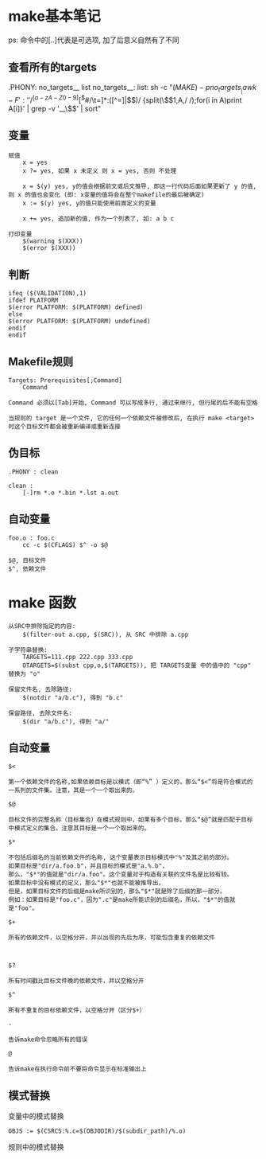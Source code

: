 # make基本笔记

ps: 命令中的[..]代表是可选项, 加了后意义自然有了不同

## 查看所有的targets

.PHONY: no_targets__ list
no_targets__:
list:
	sh -c "$(MAKE) -p no_targets__ | awk -F':' '/^[a-zA-Z0-9][^\$$#\/\\t=]*:([^=]|$$)/ {split(\$$1,A,/ /);for(i in A)print A[i]}' | grep -v '__\$$' | sort"

## 变量

    赋值
        x = yes
        x ?= yes, 如果 x 未定义 则 x = yes, 否则 不处理

        x = $(y) yes, y的值会根据前文或后文推导, 即这一行代码后面如果更新了 y 的值, 则 x 的值也会变化 (即: x变量的值将会在整个makefile的最后被确定)
        x := $(y) yes, y的值只能使用前面定义的变量

        x += yes, 追加新的值, 作为一个列表了, 如: a b c

    打印变量
        $(warning $(XXX))
        $(error $(XXX))

## 判断

    ifeq ($(VALIDATION),1)
    ifdef PLATFORM
    $(error PLATFORM: $(PLATFORM) defined)
    else
    $(error PLATFORM: $(PLATFORM) undefined)
    endif
    endif

## Makefile规则

    Targets: Prerequisites[;Command]
        Command

    Command 必须以[Tab]开始, Command 可以写成多行, 通过来继行, 但行尾的后不能有空格

    当规则的 target 是一个文件, 它的任何一个依赖文件被修改后, 在执行 make <target>时这个目标文件都会被重新编译或重新连接

## 伪目标

    .PHONY : clean

    clean :
        [-]rm *.o *.bin *.lst a.out

## 自动变量

    foo.o : foo.c
        cc -c $(CFLAGS) $^ -o $@

    $@, 目标文件
    $^, 依赖文件

# make 函数

    从SRC中排除指定的内容:
        $(filter-out a.cpp, $(SRC)), 从 SRC 中排除 a.cpp

    子字符串替换:
        TARGETS=111.cpp 222.cpp 333.cpp
        OTARGETS=$(subst cpp,o,$(TARGETS)), 把 TARGETS变量 中的值中的 "cpp" 替换为 "o"

    保留文件名, 去除路径:
        $(notdir "a/b.c"), 得到 "b.c"

    保留路径, 去除文件名:
        $(dir "a/b.c"), 得到 "a/"


## 自动变量

    $<

    第一个依赖文件的名称,如果依赖目标是以模式（即“%” ）定义的，那么“$<”将是符合模式的一系列的文件集。注意，其是一个一个取出来的。

    $@

    目标文件的完整名称（目标集合）在模式规则中，如果有多个目标，那么“$@”就是匹配于目标中模式定义的集合。注意其目标是一个一个取出来的。

    $*

    不包括后缀名的当前依赖文件的名称, 这个变量表示目标模式中"%"及其之前的部分。
    如果目标是"dir/a.foo.b"，并且目标的模式是"a.%.b"，
    那么，"$*"的值就是"dir/a.foo"。这个变量对于构造有关联的文件名是比较有较。
    如果目标中没有模式的定义，那么"$*"也就不能被推导出，
    但是，如果目标文件的后缀是make所识别的，那么"$*"就是除了后缀的那一部分。
    例如：如果目标是"foo.c"，因为".c"是make所能识别的后缀名，所以，"$*"的值就是"foo"。

    $+

    所有的依赖文件，以空格分开，并以出现的先后为序，可能包含重复的依赖文件

   

    $?

    所有时间戳比目标文件晚的依赖文件，并以空格分开

    $^

    所有不重复的目标依赖文件，以空格分开（区分$+）

    -

    告诉make命令忽略所有的错误

    @

    告诉make在执行命令前不要将命令显示在标准输出上

## 模式替换

变量中的模式替换

    OBJS := $(CSRCS:%.c=$(OBJODIR)/$(subdir_path)/%.o)

规则中的模式替换
